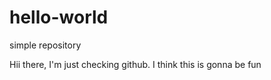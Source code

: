 # hello-world
simple repository

Hii there, 
  I'm just checking github. I think this is gonna be fun
